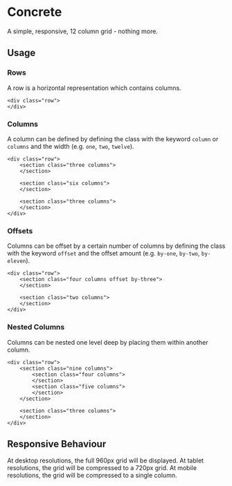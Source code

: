 #	Concrete

A simple, responsive, 12 column grid - nothing more.

##	Usage

###	Rows

A row is a horizontal representation which contains columns.

	<div class="row">
	</div>

###	Columns

A column can be defined by defining the class with the keyword `column` or `columns` and the width (e.g. `one`, `two`, `twelve`).

	<div class="row">
		<section class="three columns">
		</section>
		
		<section class="six columns">
		</section>
		
		<section class="three columns">
		</section>
	</div>

###	Offsets

Columns can be offset by a certain number of columns by defining the class with the keyword `offset` and the offset amount (e.g. `by-one`, `by-two`, `by-eleven`).

	<div class="row">
		<section class="four columns offset by-three">
		</section>
		
		<section class="two columns">
		</section>
	</div>

###	Nested Columns

Columns can be nested one level deep by placing them within another column.

	<div class="row">
		<section class="nine columns">
			<section class="four columns">
			</section>
			<section class="five columns">
			</section>
		</section>
		
		<section class="three columns">
		</section>
	</div>

##	Responsive Behaviour

At desktop resolutions, the full 960px grid will be displayed. At tablet resolutions, the grid will be compressed to a 720px grid. At mobile resolutions, the grid will be compressed to a single column.